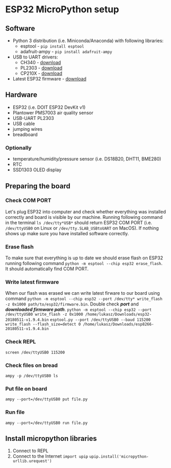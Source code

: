 # ESP32 MicroPython setup
## Software
* Python 3 distribution (i.e. Miniconda/Anaconda) with following libraries:
    * esptool - `pip install esptool`
    * adafruit-ampy - `pip install adafruit-ampy`
* USB to UART drivers:
  * CH340 - [download](https://sparks.gogo.co.nz/ch340.html)
  * PL2303 - [download](http://www.prolific.com.tw/US/ShowProduct.aspx?pcid=41&showlevel=0041-0041)
  * CP210X - [download](https://www.silabs.com/products/development-tools/software/usb-to-uart-bridge-vcp-drivers)
* Latest ESP32 firmware - [download](http://micropython.org/download#esp32)

## Hardware
* ESP32 (i.e. DOIT ESP32 DevKit v1)
* Plantower PMS7003 air quality sensor
* USB-UART PL2303
* USB cable
* jumping wires
* breadboard

### Optionally
* temperature/humidity/pressure sensor (i.e. DS18B20, DHT11, BME280)
* RTC
* SSD1303 OLED display

## Preparing the board
### Check COM PORT
Let's plug ESP32 into computer and check whether everything was installed correctly and board is visible by our machine. Running following command in the terminal `ls /dev/tty*USB*` should return ESP32 COM PORT (i.e. `/dev/ttyUSB0` on Linux or `/dev/tty.SLAB_USBtoUART` on MacOS). If nothing shows up make sure you have installed software correctly.
### Erase flash
To make sure that everything is up to date we should erase flash on ESP32 running following command `python -m esptool --chip esp32 erase_flash`. It should automatically find COM PORT.
### Write latest firmware
When our flash was erased we can write latest firware to our board using command `python -m esptool --chip esp32 --port /dev/tty* write_flash -z 0x1000 path/to/esp32/firmware.bin`. Double check ***port*** and ***downloaded firmware path***.
`python -m esptool --chip esp32 --port /dev/ttyUSB0 write_flash -z 0x1000 /home/lukasz/Downloads/esp32-20180511-v1.9.4.bin`
`esptool.py --port /dev/ttyUSB0 --baud 115200 write_flash --flash_size=detect 0 /home/lukasz/Downloads/esp8266-20180511-v1.9.4.bin`
### Check REPL
`screen /dev/ttyUSB0 115200`
### Check files on bread
`ampy -p /dev/ttyUSB0 ls`
### Put file on board
`ampy --port=/dev/ttyUSB0 put file.py`
### Run file
`ampy --port=/dev/ttyUSB0 run file.py`

## Install micropython libraries
1. Connect to REPL
2. Connect to the Internet
`import upip`
`upip.install('micropython-urllib.urequest')`
